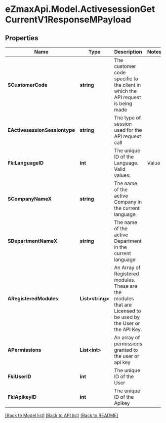 
# eZmaxApi.Model.ActivesessionGetCurrentV1ResponseMPayload

## Properties

Name | Type | Description | Notes
------------ | ------------- | ------------- | -------------
**SCustomerCode** | **string** | The customer code specific to the client in which the API request is being made | 
**EActivesessionSessiontype** | **string** | The type of session used for the API request call | 
**FkiLanguageID** | **int** | The unique ID of the Language.  Valid values:  |Value|Description| |-|-| |1|French| |2|English| | 
**SCompanyNameX** | **string** | The name of the active Company in the current language | 
**SDepartmentNameX** | **string** | The name of the active Department in the current language | 
**ARegisteredModules** | **List&lt;string&gt;** | An Array of Registered modules.  These are the modules that are Licensed to be used by the User or the API Key. | 
**APermissions** | **List&lt;int&gt;** | An array of permissions granted to the user or api key | 
**FkiUserID** | **int** | The unique ID of the User | 
**FkiApikeyID** | **int** | The unique ID of the Apikey | 

[[Back to Model list]](../README.md#documentation-for-models)
[[Back to API list]](../README.md#documentation-for-api-endpoints)
[[Back to README]](../README.md)

